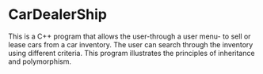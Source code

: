 # CarDealerShip
This is a C++ program that allows the user-through a user menu- to sell or lease cars from a car inventory. The user can  search through the inventory using different criteria. This program illustrates the principles of inheritance and polymorphism.
